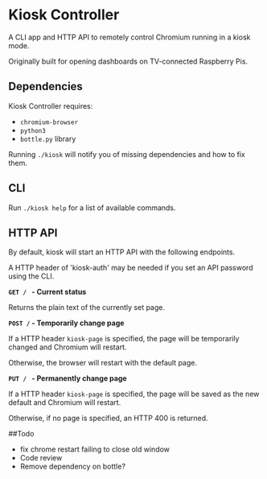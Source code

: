 Kiosk Controller
================

A CLI app and HTTP API to remotely control Chromium running in a kiosk mode.

Originally built for opening dashboards on TV-connected Raspberry Pis.

## Dependencies

Kiosk Controller requires:

- `chromium-browser`
- `python3`
- `bottle.py` library

Running `./kiosk` will notify you of missing dependencies and how to fix them.

## CLI

Run `./kiosk help` for a list of available commands.

## HTTP API

By default, kiosk will start an HTTP API with the following endpoints.

A HTTP header of 'kiosk-auth' may be needed if you set an API password using the CLI.

**`GET / ` - Current status**

Returns the plain text of the currently set page.

**`POST /` - Temporarily change page**

If a HTTP header `kiosk-page` is specified, the page will be temporarily changed and Chromium will restart.

Otherwise, the browser will restart with the default page.

**`PUT / ` - Permanently change page**

If a HTTP header `kiosk-page` is specified, the page will be saved as the new default and Chromium will restart.

Otherwise, if no page is specified, an HTTP 400 is returned.

##Todo

- fix chrome restart failing to close old window
- Code review
- Remove dependency on bottle?
